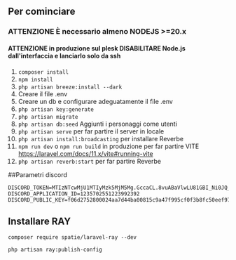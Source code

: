## Per cominciare

### **ATTENZIONE** È necessario almeno NODEJS >=20.x
#### **ATTENZIONE** in produzione sul plesk DISABILITARE Node.js dall'interfaccia e lanciarlo solo da ssh

1. ``` composer install ```
2. ``` npm install ```
3. ```php artisan breeze:install --dark```
4. Creare il file .env
5. Creare un db e configurare adeguatamente il file .env
6. ```php artisan key:generate```
7. ```php artisan migrate```
8. ```php artisan db:seed``` Aggiunti i personaggi come utenti
9. ```php artisan serve``` per far partire il server in locale
10. ```php artisan install:broadcasting``` per installare Reverbe
11. ```npm run dev``` o ```npm run build``` in produzione per far partire VITE https://laravel.com/docs/11.x/vite#running-vite
12. ```php artisan reverb:start``` per far partire Reverbe

##Parametri discord
```
DISCORD_TOKEN=MTIzNTcwMjU1MTIyMzk5MjM5Mg.GccaCL.8vuABaVlwLU81GBI_Ni0JQ_7wRLrecPL1U5S8k
DISCORD_APPLICATION_ID=1235702551223992392
DISCORD_PUBLIC_KEY=f06d2752800024aa7d44ba00815c9a47f995cf0f3b8fc50eef9767862dffd63d
```

## Installare RAY

```composer require spatie/laravel-ray --dev```

```php artisan ray:publish-config```
